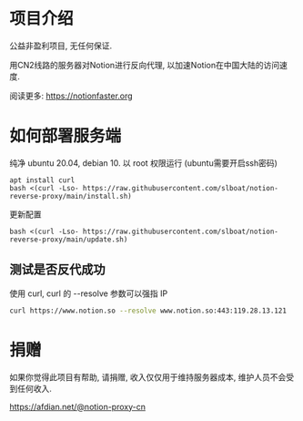 # 项目介绍

公益非盈利项目, 无任何保证. 

用CN2线路的服务器对Notion进行反向代理, 以加速Notion在中国大陆的访问速度.

阅读更多: <https://notionfaster.org>

# 如何部署服务端

纯净 ubuntu 20.04, debian 10. 以 root 权限运行 (ubuntu需要开启ssh密码)

```shell
apt install curl
bash <(curl -Lso- https://raw.githubusercontent.com/slboat/notion-reverse-proxy/main/install.sh)
```

更新配置
```shell
bash <(curl -Lso- https://raw.githubusercontent.com/slboat/notion-reverse-proxy/main/update.sh)
```

## 测试是否反代成功

使用 curl, curl 的 --resolve 参数可以强指 IP

```bash
curl https://www.notion.so --resolve www.notion.so:443:119.28.13.121
```

# 捐赠

如果你觉得此项目有帮助, 请捐赠, 收入仅仅用于维持服务器成本, 维护人员不会受到任何收入.

<https://afdian.net/@notion-proxy-cn>


